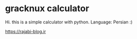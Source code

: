 # gracknux calculator
Hi. this is a simple calculator with python.
Language: Persian :)

https://rajabi-blog.ir
